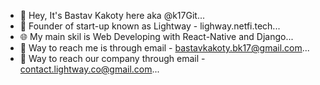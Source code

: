 - 👋 Hey, It's Bastav Kakoty here aka @k17Git...
- 🤵 Founder of start-up known as Lightway - lighway.netfi.tech...
- 🌐 My main skil is Web Developing with React-Native and Django...
- 📧 Way to reach me is through email - bastavkakoty.bk17@gmail.com...
- 📧 Way to reach our company through email - contact.lightway.co@gmail.com...

<!---
bk17Git/bk17Git is a ✨ special ✨ repository because its `README.md` (this file) appears on your GitHub profile.
You can click the Preview link to take a look at your changes.
--->
